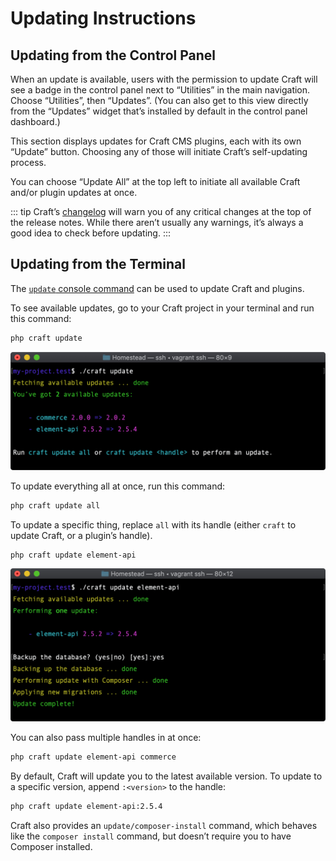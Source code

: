 # Updating Instructions

## Updating from the Control Panel

When an update is available, users with the permission to update Craft will see a badge in the control panel next to “Utilities” in the main navigation. Choose “Utilities”, then “Updates”. (You can also get to this view directly from the “Updates” widget that’s installed by default in the control panel dashboard.)

This section displays updates for Craft CMS plugins, each with its own “Update” button. Choosing any of those will initiate Craft’s self-updating process.

You can choose “Update All” at the top left to initiate all available Craft and/or plugin updates at once.

::: tip
Craft’s [changelog](https://github.com/craftcms/cms/blob/main/CHANGELOG.md) will warn you of any critical changes at the top of the release notes. While there aren’t usually any warnings, it’s always a good idea to check before updating.
:::

## Updating from the Terminal

The [`update` console command](console-commands.md#update) can be used to update Craft and plugins.

To see available updates, go to your Craft project in your terminal and run this command:

```bash
php craft update
```

![An example interaction with the `update` command.](./images/cli-update-info.png)

To update everything all at once, run this command:

```bash
php craft update all
```

To update a specific thing, replace `all` with its handle (either `craft` to update Craft, or a plugin’s handle).

```bash
php craft update element-api
```

![An example interaction with the `update <handle>` command.](./images/cli-update-plugin.png)

You can also pass multiple handles in at once:

```bash
php craft update element-api commerce
```

By default, Craft will update you to the latest available version. To update to a specific version, append `:<version>` to the handle:

```bash
php craft update element-api:2.5.4
```

Craft also provides an `update/composer-install` command, which behaves like the `composer install` command, but doesn’t require you to have Composer installed.
